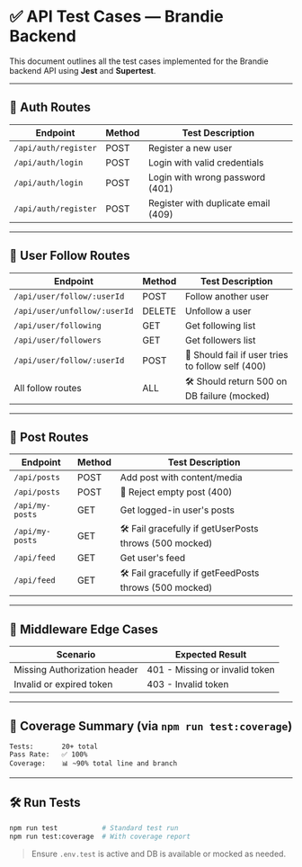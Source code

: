 
# ✅ API Test Cases — Brandie Backend

This document outlines all the test cases implemented for the Brandie backend API using **Jest** and **Supertest**.

---

## 🔐 Auth Routes

| Endpoint            | Method | Test Description                        |
|---------------------|--------|------------------------------------------|
| `/api/auth/register` | POST   | Register a new user                      |
| `/api/auth/login`    | POST   | Login with valid credentials             |
| `/api/auth/login`    | POST   | Login with wrong password (401)          |
| `/api/auth/register` | POST   | Register with duplicate email (409)      |

---

## 👤 User Follow Routes

| Endpoint                        | Method  | Test Description                          |
|----------------------------------|---------|--------------------------------------------|
| `/api/user/follow/:userId`       | POST    | Follow another user                        |
| `/api/user/unfollow/:userId`     | DELETE  | Unfollow a user                            |
| `/api/user/following`            | GET     | Get following list                         |
| `/api/user/followers`            | GET     | Get followers list                         |
| `/api/user/follow/:userId`       | POST    | 🔁 Should fail if user tries to follow self (400) |
| All follow routes                | ALL     | 🛠️ Should return 500 on DB failure (mocked)       |

---

## 📝 Post Routes

| Endpoint         | Method | Test Description                                      |
|------------------|--------|--------------------------------------------------------|
| `/api/posts`      | POST   | Add post with content/media                           |
| `/api/posts`      | POST   | 🔁 Reject empty post (400)                             |
| `/api/my-posts`   | GET    | Get logged-in user's posts                            |
| `/api/my-posts`   | GET    | 🛠️ Fail gracefully if getUserPosts throws (500 mocked) |
| `/api/feed`       | GET    | Get user's feed                                       |
| `/api/feed`       | GET    | 🛠️ Fail gracefully if getFeedPosts throws (500 mocked) |

---

## 🔐 Middleware Edge Cases

| Scenario                    | Expected Result              |
|-----------------------------|------------------------------|
| Missing Authorization header | 401 - Missing or invalid token |
| Invalid or expired token     | 403 - Invalid token           |

---

## 🧪 Coverage Summary (via `npm run test:coverage`)

```
Tests:       20+ total
Pass Rate:   ✅ 100%
Coverage:    📊 ~90% total line and branch
```

---

## 🛠️ Run Tests

```bash
npm run test           # Standard test run
npm run test:coverage  # With coverage report
```

> Ensure `.env.test` is active and DB is available or mocked as needed.
